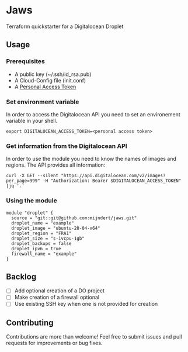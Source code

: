 # Jaws

Terraform quickstarter for a Digitalocean Droplet

## Usage

### Prerequisites

- A public key (~/.ssh/id_rsa.pub)
- A Cloud-Config file (init.conf)
- A [Personal Access Token](https://cloud.digitalocean.com/account/api/tokens)

### Set environment variable

In order to access the Digitalocean API you need to set an environement variable in your shell.

```
export DIGITALOCEAN_ACCESS_TOKEN=<personal access token>
```

### Get information from the Digitalocean API

In order to use the module you need to know the names of images and regions. The API provides all information:

```
curl -X GET --silent "https://api.digitalocean.com/v2/images?per_page=999" -H "Authorization: Bearer $DIGITALOCEAN_ACCESS_TOKEN" |jq '.'
```

### Using the module

```
module "droplet" {
  source = "git::git@github.com:mijndert/jaws.git"
  droplet_name = "example"
  droplet_image = "ubuntu-20-04-x64"
  droplet_region = "FRA1"
  droplet_size = "s-1vcpu-1gb"
  droplet_backups = false
  droplet_ipv6 = true
  firewall_name = "example"
}
```

## Backlog

- [ ] Add optional creation of a DO project
- [ ] Make creation of a firewall optional
- [ ] Use existing SSH key when one is not provided for creation

## Contributing

Contributions are more than welcome! Feel free to submit issues and pull requests for improvements or bug fixes.
